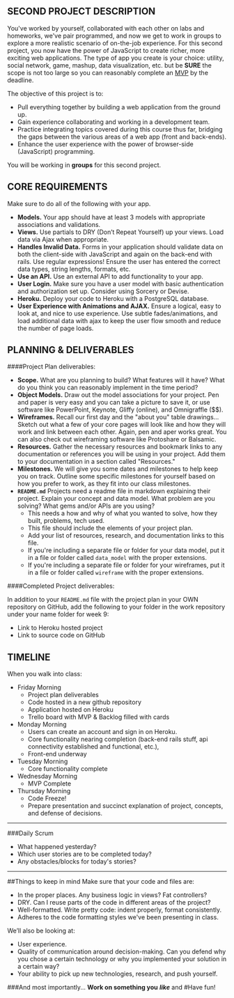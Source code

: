 ## SECOND PROJECT DESCRIPTION

You've worked by yourself, collaborated with each other on labs and homeworks, we've pair programmed, and now we get to work in groups to explore a more realistic scenario of on-the-job experience.  For this second project, you now have the power of JavaScript to create richer, more exciting web applications.  The type of app you create is your choice: utility, social network, game, mashup, data visualization, etc. but be **SURE** the scope is not too large so you can reasonably complete an [MVP](http://en.wikipedia.org/wiki/Minimum_viable_product) by the deadline.

The objective of this project is to:

* Pull everything together by building a web application from the ground up.
* Gain experience collaborating and working in a development team.
* Practice integrating topics covered during this course thus far, bridging the gaps between the various areas of a web app (front and back-ends).
* Enhance the user experience with the power of browser-side (JavaScript) programming.

You will be working in **groups** for this second project. 

## CORE REQUIREMENTS
Make sure to do all of the following with your app.


* **Models.** Your app should have at least 3 models with appropriate associations and validations.
* **Views.** Use partials to DRY (Don’t Repeat Yourself) up your views.  Load data via Ajax when appropriate.
* **Handles Invalid Data.** Forms in your application should validate data on both the client-side with JavaScript and again on the back-end with rails.  Use regular expressions!  Ensure the user has entered the correct data types, string lengths, formats, etc.
* **Use an API.** Use an external API to add functionality to your app.
* **User Login.** Make sure you have a user model with basic authentication and authorization set up. Consider using Sorcery or Devise.
* **Heroku.** Deploy your code to Heroku with a PostgreSQL database.
* **User Experience with Animations and AJAX.** Ensure a logical, easy to look at, and nice to use experience.  Use subtle fades/animations, and load additional data with ajax to keep the user flow smooth and reduce the number of page loads.


## PLANNING & DELIVERABLES

####Project Plan deliverables:

* **Scope.** What are you planning to build? What features will it have? What do you think you can reasonably implement in the time period?
* **Object Models.** Draw out the model associations for your project.  Pen and paper is very easy and you can take a picture to save it, or use software like PowerPoint, Keynote, Gliffy (online), and Omnigraffle ($$).
* **Wireframes.** Recall our first day and the "about you" table drawings…  Sketch out what a few of your core pages will look like and how they will work and link between each other. Again, pen and aper works great. You can also check out wireframing software like Protoshare or Balsamic.
* **Resources.** Gather the necessary resources and bookmark links to any documentation or references you will be using in your project.  Add them to your documentation in a section called "Resources."
* **Milestones.** We will give you some dates and milestones to help keep you on track. Outline some specific milestones for yourself based on how you prefer to work, as they fit into our class milestones.
* **`README.md`** Projects need a readme file in markdown explaining their project.  Explain your concept and data model.  What problem are you solving?  What gems and/or APIs are you using?
  * This needs a how and why of what you wanted to solve, how they built, problems, tech used.
  * This file should include the elements of your project plan.
  * Add your list of resources, research, and documentation links to this file.
  * If you're including a separate file or folder for your data model, put it in a file or folder called `data_model` with the proper extensions.
  * If you're including a separate file or folder for your wireframes, put it in a file or folder called `wireframe` with the proper extensions.

####Completed Project deliverables:

In addition to your `README.md` file with the project plan in your OWN repository on GitHub, add the following to your folder in the work repository under your name folder for week 9:

* Link to Heroku hosted project
* Link to source code on GitHub


## TIMELINE

When you walk into class:

* Friday Morning 
	- Project plan deliverables 
	- Code hosted in a new github repository
	- Application hosted on Heroku
	- Trello board with MVP & Backlog filled with cards 
* Monday Morning
	- Users can create an account and sign in on Heroku. 
	- Core functionality nearing completion (back-end rails stuff, api connectivity established and functional, etc.), 
	- Front-end underway
* Tuesday Morning
	- Core functionality complete
* Wednesday Morning 
	- MVP Complete
* Thursday Morning
	- Code Freeze!
	- Prepare presentation and succinct explanation of project, concepts, and defense of decisions.


---

###Daily Scrum

* What happened yesterday?
* Which user stories are to be completed today?
* Any obstacles/blocks for today's stories?

---


##Things to keep in mind
Make sure that your code and files are:

* In the proper places. Any business logic in views? Fat controllers?
* DRY.  Can I reuse parts of the code in different areas of the project?
* Well-formatted. Write pretty code: indent properly, format consistently.
* Adheres to the code formatting styles we've been presenting in class.

We’ll also be looking at:
* User experience. 
* Quality of communication around decision-making. Can you defend why you chose a certain technology or why you implemented your solution in a certain way?
* Your ability to pick up new technologies, research, and push yourself.


###And most importantly...
**Work on something you** ***like*** and
#Have fun!